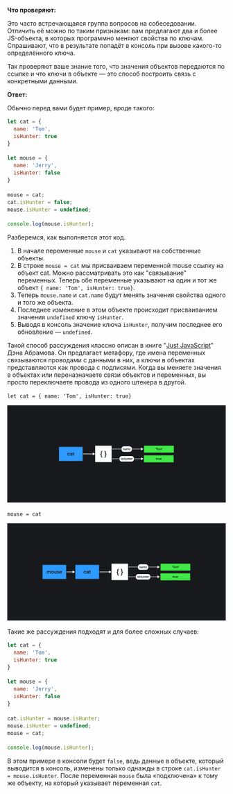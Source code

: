 **Что проверяют:**

Это часто встречающаяся группа вопросов на собеседовании. Отличить её можно по таким признакам: вам предлагают два и более JS-объекта, в которых программно меняют свойства по ключам. Спрашивают, что в результате попадёт в консоль при вызове какого-то определённого ключа.

Так проверяют ваше знание того, что значения объектов передаются по ссылке и что ключи в объекте — это способ построить связь с конкретными данными.

**Ответ:**

Обычно перед вами будет пример, вроде такого:

```js
let cat = {
  name: 'Tom',
  isHunter: true
}

let mouse = {
  name: 'Jerry',
  isHunter: false
}

mouse = cat;
cat.isHunter = false;
mouse.isHunter = undefined;

console.log(mouse.isHunter);
```

Разберемся, как выполняется этот код.

1. В начале переменные `mouse` и `cat` указывают на собственные объекты.
1. В строке `mouse = cat` мы присваиваем переменной mouse ссылку на объект cat. Можно рассматривать это как "связывание" переменных. Теперь обе переменные указывают на один и тот же объект `{ name: 'Tom', isHunter: true}`.
1. Теперь `mouse.name` и `cat.name` будут менять значения свойства одного и того же объекта.
1. Последнее изменение в этом объекте происходит присваиванием значения `undefined` ключу `isHunter`.
1. Выводя в консоль значение ключа `isHunter`, получим последнее его обновление — `undefined`.

Такой способ рассуждения классно описан в книге "[Just JavaScript](https://justjavascript.com/)" Дэна Абрамова. Он предлагает метафору, где имена переменных связываются проводами с данными в них, а ключи в объектах представляются как провода с подписями. Когда вы меняете значения в объектах или переназначаете связи объектов и переменных, вы просто переключаете провода из одного штекера в другой.

`let cat = { name: 'Tom', isHunter: true}`

![Схема. Объект cat имеет свойство name со значением Tom и свойство isHunter со значением true](images/schema.png)

`mouse = cat`

![Схема. В объект mouse присваивается объект cat со всеми свойствами и значениями](images/schema-2.png)

Такие же рассуждения подходят и для более сложных случаев:

```js
let cat = {
  name: 'Tom',
  isHunter: true
}

let mouse = {
  name: 'Jerry',
  isHunter: false
}

cat.isHunter = mouse.isHunter;
mouse.isHunter = undefined;
mouse = cat;

console.log(mouse.isHunter);
```

В этом примере в консоли будет `false`, ведь данные в объекте, который выводится в консоль, изменены только однажды в строке `cat.isHunter = mouse.isHunter`. После переменная `mouse` была «подключена» к тому же объекту, на который указывает переменная `cat`.
